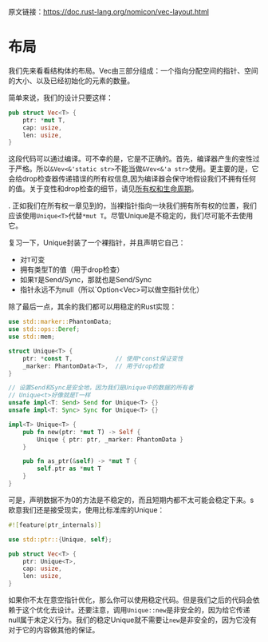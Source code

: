 原文链接：<https://doc.rust-lang.org/nomicon/vec-layout.html>

# 布局

我们先来看看结构体的布局。Vec由三部分组成：一个指向分配空间的指针、空间的大小、以及已经初始化的元素的数量。

简单来说，我们的设计只要这样：

```rust
pub struct Vec<T> {
    ptr: *mut T,
    cap: usize,
    len: usize,
}
```

这段代码可以通过编译。可不幸的是，它是不正确的。首先，编译器产生的变性过于严格。所以`&Vev<&'static str>`不能当做`&Vev<&'a str>`使用。更主要的是，它会给drop检查器传递错误的所有权信息,因为编译器会保守地假设我们不拥有任何的值。关于变性和drop检查的细节，请见[所有权和生命周期](https://doc.rust-lang.org/nomicon/ownership.html)。

.
正如我们在所有权一章见到的，当裸指针指向一块我们拥有所有权的位置，我们应该使用`Unique<T>`代替`*mut T`。尽管Unique是不稳定的，我们尽可能不去使用它。

复习一下，Unique封装了一个裸指针，并且声明它自己：

- 对`T`可变
- 拥有类型T的值（用于drop检查）
- 如果`T`是Send/Sync，那就也是Send/Sync
- 指针永远不为null（所以`Option<Vec<T>>可以做空指针优化）

除了最后一点，其余的我们都可以用稳定的Rust实现：

```rust
use std::marker::PhantomData;
use std::ops::Deref;
use std::mem;

struct Unique<T> {
    ptr: *const T,            // 使用*const保证变性  
    _marker: PhantomData<T>,  // 用于drop检查
}

// 设置Send和Sync是安全地，因为我们是Unique中的数据的所有者
// Unique<t>好像就是T一样
unsafe impl<T: Send> Send for Unique<T> {}
unsafe impl<T: Sync> Sync for Unique<T> {}

impl<T> Unique<T> {
    pub fn new(ptr: *mut T) -> Self {
        Unique { ptr: ptr, _marker: PhantomData }
    }

    pub fn as_ptr(&self) -> *mut T {
        self.ptr as *mut T
    }
}
```

可是，声明数据不为0的方法是不稳定的，而且短期内都不太可能会稳定下来。s欧意我们还是接受现实，使用比标准库的Unique：

```rust
#![feature(ptr_internals)]

use std::ptr::{Unique, self};

pub struct Vec<T> {
    ptr: Unique<T>,
    cap: usize,
    len: usize,
}
```

如果你不太在意空指针优化，那么你可以使用稳定代码。但是我们之后的代码会依赖于这个优化去设计。还要注意，调用`Unique::new`是非安全的，因为给它传递null属于未定义行为。我们的稳定Unique就不需要让`new`是非安全的，因为它没有对于它的内容做其他的保证。